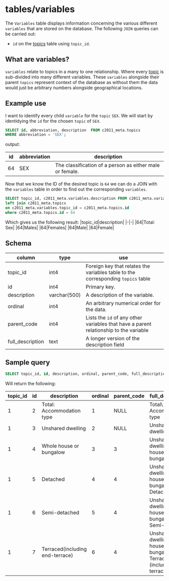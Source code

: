 # tables/variables

The `Variables` table displays information concerning the various different `variables` that are stored on the database.
The following `JOIN` queries can be carried out:

- `id` on the [topics](topics.md) table using `topic_id`.

## What are variables?

`variables` relate to topics in a many to one relationship. Where every [topic](topics.md) is sub-divided into many different variables. These `variables` alongside their parent `topics` represent context of the database as without them the data would just be arbitrary numbers alongside geographical locations.

## Example use

I want to identify every child `variable` for the `topic` `SEX`. We will start by identidying the `id` for the chosen `topic` of `SEX`.

```sql
SELECT id, abbreviation, description  FROM c2011_meta.topics 
WHERE abbreviation = 'SEX';
```

output:

|id|abbreviation|description|
|-|-|-|
|64|SEX|The classification of a person as either male or female.|

Now that we know the ID of the desired topic is `64` we can do a JOIN with the `variables` table in order to find out the corresponding `variables`.

```sql
SELECT topic_id, c2011_meta.variables.description FROM c2011_meta.variables 
left join c2011_meta.topics
on c2011_meta.variables.topic_id = c2011_meta.topics.id
where c2011_meta.topics.id = 64
```

Which gives us the following result:
|topic_id|description|
|-|-|
|64|Total: Sex|
|64|Males|
|64|Females|
|64|Male|
|64|Female|
## Schema

|column|type|use|
|-|-|-|
|topic_id|int4|Foreign key that relates the variables table to the corresponding `topics` table|
|id|int4|Primary key.|
|description|varchar(500)|A description of the variable.|
|ordinal|int4|An arbitrary numerical order for the data.|
|parent_code|int4|Lists the `id` of any other variables that have a parent relationship to the variable|
|full_description|text|A longer version of the description field|


## Sample query

```sql
SELECT topic_id, id, description, ordinal, parent_code, full_description FROM c2011_meta.variables;
```

Will return the following:

|topic_id|id|description|ordinal|parent_code|full_description|
|-|-|-|-|-|-|
|1|2|Total: Accommodation type|1|NULL|Total\ Accommodation type|
|1|3|Unshared dwelling|2|NULL|Unshared dwelling|
|1|4|Whole house or bungalow|3|3|Unshared dwelling\ Whole house or bungalow|
|1|5|Detached|4|4|Unshared dwelling\ Whole house or bungalow\ Detached|
|1|6|Semi-detached|5|4|Unshared dwelling\ Whole house or bungalow\ Semi-detached|
|1|7|Terraced(including end-terrace)|6|4|Unshared dwelling\ Whole house or bungalow\ Terraced (including end-terrace)|
